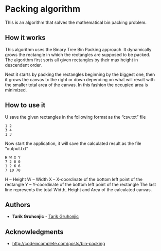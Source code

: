 # Packing algorithm

This is an algorithm that solves the mathematical bin packing problem.

## How it works
This algorithm uses the Binary Tree Bin Packing approach. It dynamically grows the rectangle in which the rectangles are supposed to be packed. 
The algorithm first sorts all given rectangles by their max height in descendent order. 

Next it starts by packing the rectangles beginning by the biggest one, then it grows the canvas to the right or down depending on what will result with the smaller total area of the canvas.
In this fashion the occupied area is minimized.

## How to use it
U save the given rectangles in the following format as the “csv.txt” file
```
1 2
3 4
1 3
```
Now start the application, it will save the calculated result as the file “output.txt”
```
H W X Y
7 2 0 0
1 2 6 6
7 10 70
```
H – Height
W – Width
X – X-coordinate of the bottom left point of the rectangle
Y – Y-coordinate of the bottom left point of the rectangle
The last line represents the total Width, Height and Area of the calculated canvas.

## Authors

* **Tarik Gruhonjic**  - [Tarik Gruhonjic](https://github.com/gtarik)

## Acknowledgments

* http://codeincomplete.com/posts/bin-packing
